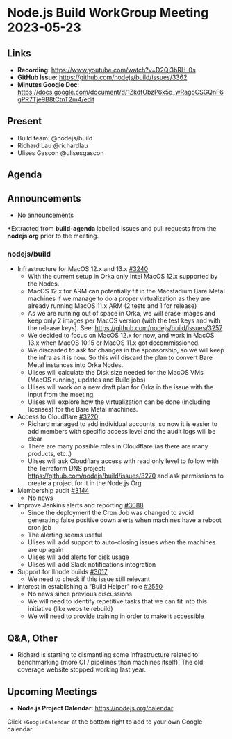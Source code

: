# Node.js  Build WorkGroup Meeting 2023-05-23

## Links

* **Recording**:  https://www.youtube.com/watch?v=D2Qi3bRH-0s
* **GitHub Issue**: https://github.com/nodejs/build/issues/3362
* **Minutes Google Doc**: https://docs.google.com/document/d/1ZkdfObzP6x5q_wRagoCSGQnF6gPR7Tje9B8tCtnT2m4/edit

## Present

* Build team: @nodejs/build
* Richard Lau @richardlau
* Ulises Gascon @ulisesgascon


## Agenda

## Announcements

* No announcements

*Extracted from **build-agenda** labelled issues and pull requests from the **nodejs org** prior to the meeting.

### nodejs/build

* Infrastructure for MacOS 12.x and 13.x [#3240](https://github.com/nodejs/build/issues/3240)
  * With the current setup in Orka only Intel MacOS 12.x supported by the Nodes.
  * MacOS 12.x for ARM can potentially fit in the Macstadium Bare Metal machines if we manage to do a proper virtualization as they are already running MacOS 11.x ARM (2 tests and 1 for release)
  * As we are running out of space in Orka, we will erase images and keep only 2 images per MacOS version (with the test keys and with the release keys). See: https://github.com/nodejs/build/issues/3257 
  * We decided to focus on MacOS 12.x for now, and work in MacOS 13.x when MacOS 10.15 or MacOS 11.x got decommissioned.
  * We discarded to ask for changes in the sponsorship, so we will keep the infra as it is now. So this will discard the plan to convert Bare Metal instances into Orka Nodes.
  * Ulises will calculate the Disk size needed for the MacOS VMs (MacOS running, updates and Build jobs)
  * Ulises will work on a new draft plan for Orka in the issue with the input from the meeting.
  * Ulises will explore how the virtualization can be done (including licenses) for the Bare Metal machines.
* Access to Cloudflare [#3220](https://github.com/nodejs/build/issues/3220)
  * Richard managed to add individual accounts, so now it is easier to add members with specific access level and the audit logs will be clear
  * There are many possible roles in Cloudflare (as there are many products, etc..)
  * Ulises will ask Cloudflare access with read only level to follow with the Terraform DNS project: https://github.com/nodejs/build/issues/3270 and ask permissions to create a project for it in the Node.js Org
* Membership audit [#3144](https://github.com/nodejs/build/issues/3144)
  * No news
* Improve Jenkins alerts and reporting [#3088](https://github.com/nodejs/build/issues/3088)
  * Since the deployment the Cron Job was changed to avoid generating false positive down alerts when machines have a reboot cron job
  * The alerting seems useful
  * Ulises will add support to auto-closing issues when the machines are up again
  * Ulises will add alerts for disk usage
  * Ulises will add Slack notifications integration
* Support for llnode builds [#3017](https://github.com/nodejs/build/issues/3017)
  * We need to check if this issue still relevant
* Interest in establishing a "Build Helper" role [#2550](https://github.com/nodejs/build/issues/2550)
  * No news since previous discussions
  * We will need to identify repetitive tasks that we can fit into this initiative (like website rebuild)
  * We will need to provide training in order to make it accessible


## Q&A, Other

* Richard is starting to dismantling some infrastructure related to benchmarking (more CI / pipelines than machines itself). The old coverage website stopped working last year.

## Upcoming Meetings

* **Node.js Project Calendar**: <https://nodejs.org/calendar>

Click `+GoogleCalendar` at the bottom right to add to your own Google calendar.